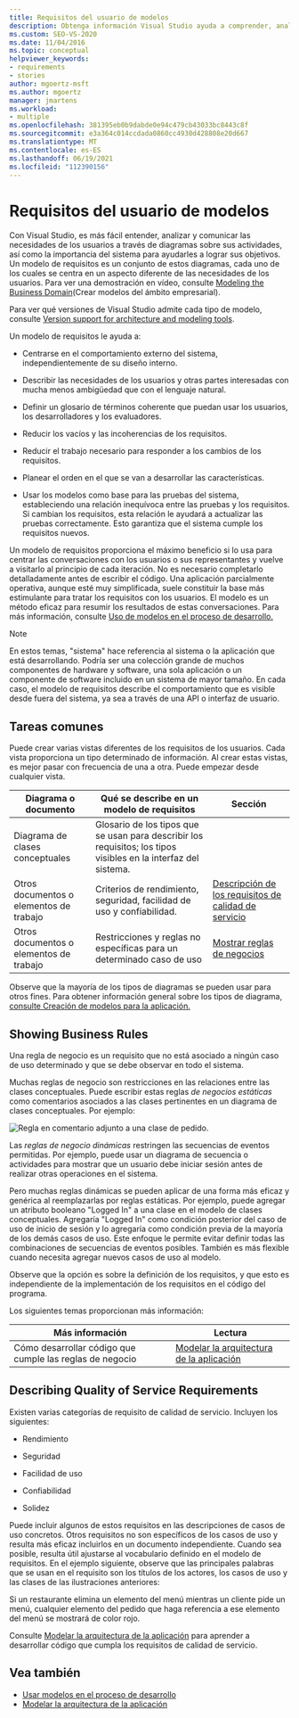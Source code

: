 ```yaml
---
title: Requisitos del usuario de modelos
description: Obtenga información Visual Studio ayuda a comprender, analizar y comunicar las necesidades de los usuarios mediante diagramas sobre sus actividades.
ms.custom: SEO-VS-2020
ms.date: 11/04/2016
ms.topic: conceptual
helpviewer_keywords:
- requirements
- stories
author: mgoertz-msft
ms.author: mgoertz
manager: jmartens
ms.workload:
- multiple
ms.openlocfilehash: 381395eb0b9dabde0e94c479cb43033bc8443c8f
ms.sourcegitcommit: e3a364c014ccdada0860cc4930d428808e20d667
ms.translationtype: MT
ms.contentlocale: es-ES
ms.lasthandoff: 06/19/2021
ms.locfileid: "112390156"
---
```

# <a name="model-user-requirements"></a>Requisitos del usuario de modelos

Con Visual Studio, es más fácil entender, analizar y comunicar las necesidades de los usuarios a través de diagramas sobre sus actividades, así como la importancia del sistema para ayudarles a lograr sus objetivos. Un modelo de requisitos es un conjunto de estos diagramas, cada uno de los cuales se centra en un aspecto diferente de las necesidades de los usuarios. Para ver una demostración en vídeo, consulte [Modeling the Business Domain](https://channel9.msdn.com/blogs/clinted/uml-with-vs-2010-part-3-modeling-the-business-domain)(Crear modelos del ámbito empresarial).

Para ver qué versiones de Visual Studio admite cada tipo de modelo, consulte [Version support for architecture and modeling tools](../modeling/analyze-and-model-your-architecture.md#VersionSupport).

Un modelo de requisitos le ayuda a:

- Centrarse en el comportamiento externo del sistema, independientemente de su diseño interno.

- Describir las necesidades de los usuarios y otras partes interesadas con mucha menos ambigüedad que con el lenguaje natural.

- Definir un glosario de términos coherente que puedan usar los usuarios, los desarrolladores y los evaluadores.

- Reducir los vacíos y las incoherencias de los requisitos.

- Reducir el trabajo necesario para responder a los cambios de los requisitos.

- Planear el orden en el que se van a desarrollar las características.

- Usar los modelos como base para las pruebas del sistema, estableciendo una relación inequívoca entre las pruebas y los requisitos. Si cambian los requisitos, esta relación le ayudará a actualizar las pruebas correctamente. Esto garantiza que el sistema cumple los requisitos nuevos.

Un modelo de requisitos proporciona el máximo beneficio si lo usa para centrar las conversaciones con los usuarios o sus representantes y vuelve a visitarlo al principio de cada iteración. No es necesario completarlo detalladamente antes de escribir el código. Una aplicación parcialmente operativa, aunque esté muy simplificada, suele constituir la base más estimulante para tratar los requisitos con los usuarios. El modelo es un método eficaz para resumir los resultados de estas conversaciones. Para más información, consulte [Uso de modelos en el proceso de desarrollo.](../modeling/use-models-in-your-development-process.md)

> [!NOTE]
> En estos temas, "sistema" hace referencia al sistema o la aplicación que está desarrollando. Podría ser una colección grande de muchos componentes de hardware y software, una sola aplicación o un componente de software incluido en un sistema de mayor tamaño. En cada caso, el modelo de requisitos describe el comportamiento que es visible desde fuera del sistema, ya sea a través de una API o interfaz de usuario.

## <a name="common-tasks"></a>Tareas comunes

Puede crear varias vistas diferentes de los requisitos de los usuarios.  Cada vista proporciona un tipo determinado de información.  Al crear estas vistas, es mejor pasar con frecuencia de una a otra. Puede empezar desde cualquier vista.

|Diagrama o documento|Qué se describe en un modelo de requisitos|Sección|
|-|-|-|
|Diagrama de clases conceptuales|Glosario de los tipos que se usan para describir los requisitos; los tipos visibles en la interfaz del sistema.||
|Otros documentos o elementos de trabajo|Criterios de rendimiento, seguridad, facilidad de uso y confiabilidad.|[Descripción de los requisitos de calidad de servicio](#QoSRequirements)|
|Otros documentos o elementos de trabajo|Restricciones y reglas no específicas para un determinado caso de uso|[Mostrar reglas de negocios](#BusinessRules)|

Observe que la mayoría de los tipos de diagramas se pueden usar para otros fines. Para obtener información general sobre los tipos de diagrama, [consulte Creación de modelos para la aplicación.](../modeling/create-models-for-your-app.md)

## <a name="showing-business-rules"></a><a name="BusinessRules"></a> Showing Business Rules

Una regla de negocio es un requisito que no está asociado a ningún caso de uso determinado y que se debe observar en todo el sistema.

Muchas reglas de negocio son restricciones en las relaciones entre las clases conceptuales. Puede escribir estas reglas *de negocios estáticas* como comentarios asociados a las clases pertinentes en un diagrama de clases conceptuales. Por ejemplo:

![Regla en comentario adjunto a una clase de pedido.](../modeling/media/uml_reqmcd2.png)

Las *reglas de negocio dinámicas* restringen las secuencias de eventos permitidas. Por ejemplo, puede usar un diagrama de secuencia o actividades para mostrar que un usuario debe iniciar sesión antes de realizar otras operaciones en el sistema.

Pero muchas reglas dinámicas se pueden aplicar de una forma más eficaz y genérica al reemplazarlas por reglas estáticas. Por ejemplo, puede agregar un atributo booleano "Logged In" a una clase en el modelo de clases conceptuales. Agregaría "Logged In" como condición posterior del caso de uso de inicio de sesión y lo agregaría como condición previa de la mayoría de los demás casos de uso. Este enfoque le permite evitar definir todas las combinaciones de secuencias de eventos posibles. También es más flexible cuando necesita agregar nuevos casos de uso al modelo.

Observe que la opción es sobre la definición de los requisitos, y que esto es independiente de la implementación de los requisitos en el código del programa.

Los siguientes temas proporcionan más información:

|Más información|Lectura|
|-|-|
|Cómo desarrollar código que cumple las reglas de negocio|[Modelar la arquitectura de la aplicación](../modeling/model-your-app-s-architecture.md)|

## <a name="describing-quality-of-service-requirements"></a><a name="QoSRequirements"></a> Describing Quality of Service Requirements

Existen varias categorías de requisito de calidad de servicio. Incluyen los siguientes:

- Rendimiento

- Seguridad

- Facilidad de uso

- Confiabilidad

- Solidez

Puede incluir algunos de estos requisitos en las descripciones de casos de uso concretos. Otros requisitos no son específicos de los casos de uso y resulta más eficaz incluirlos en un documento independiente. Cuando sea posible, resulta útil ajustarse al vocabulario definido en el modelo de requisitos. En el ejemplo siguiente, observe que las principales palabras que se usan en el requisito son los títulos de los actores, los casos de uso y las clases de las ilustraciones anteriores:

Si un restaurante elimina un elemento del menú mientras un cliente pide un menú, cualquier elemento del pedido que haga referencia a ese elemento del menú se mostrará de color rojo.

Consulte [Modelar la arquitectura de la aplicación](../modeling/model-your-app-s-architecture.md) para aprender a desarrollar código que cumpla los requisitos de calidad de servicio.

## <a name="see-also"></a>Vea también

- [Usar modelos en el proceso de desarrollo](../modeling/use-models-in-your-development-process.md)
- [Modelar la arquitectura de la aplicación](../modeling/model-your-app-s-architecture.md)
